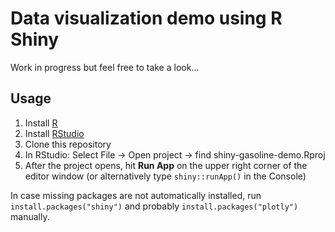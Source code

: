 # Data visualization demo using R Shiny

Work in progress but feel free to take a look...

## Usage

1. Install [R](https://cran.rstudio.com/)
2. Install [RStudio](https://posit.co/download/rstudio-desktop/)
3. Clone this repository
4. In RStudio: Select File -> Open project -> find shiny-gasoline-demo.Rproj
5. After the project opens, hit **Run App** on the upper right corner of the editor window (or alternatively type `shiny::runApp()` in the Console)

In case missing packages are not automatically installed, run `install.packages("shiny")` and probably `install.packages("plotly")` manually.
